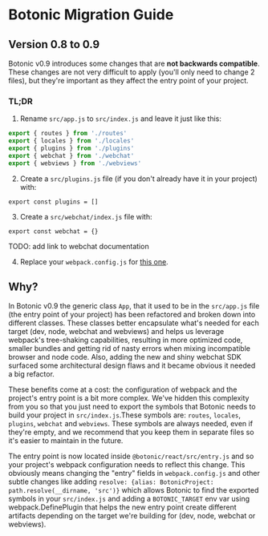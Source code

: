 # Botonic Migration Guide

## Version 0.8 to 0.9

Botonic v0.9 introduces some changes that are **not backwards compatible**. These changes are not very difficult to apply (you'll only need to change 2  files), but they're important as they affect the entry point of your project.

### TL;DR

1. Rename `src/app.js` to `src/index.js` and leave it just like this:
```javascript
export { routes } from './routes'
export { locales } from './locales'
export { plugins } from './plugins'
export { webchat } from './webchat'
export { webviews } from './webviews'
```

2. Create a `src/plugins.js` file (if you don't already have it in your project) with:
```
export const plugins = []
```

3. Create a `src/webchat/index.js` file with:
```
export const webchat = {}
```
TODO: add link to webchat documentation 

4. Replace your `webpack.config.js` for [this one](https://github.com/hubtype/botonic/blob/master/packages/botonic-cli/templates/blank/webpack.config.js).

## Why?

In Botonic v0.9 the generic class `App`, that it used to be in the `src/app.js` file (the entry point of your project) has been refactored and broken down into different classes. These classes better encapsulate what's needed for each target (dev, node, webchat and webviews) and helps us leverage webpack's tree-shaking capabilities, resulting in more optimized code, smaller bundles and getting rid of nasty errors when mixing incompatible browser and node code. Also, adding the new and shiny webchat SDK surfaced some architectural design flaws and it became obvious it needed a big refactor.

These benefits come at a cost: the configuration of webpack and the project's entry point is a bit more complex. We've hidden this complexity from you so that you just need to export the symbols that Botonic needs to build your project in `src/index.js`.These symbols are: `routes`, `locales`, `plugins`, `webchat` and `webviews`. These symbols are always needed, even if they're empty, and we recommend that you keep them in separate files so it's easier to maintain  in the future.

The entry point is now located inside `@botonic/react/src/entry.js` and so your project's webpack configuration needs to reflect this change. This obviously means changing the "entry" fields in `webpack.config.js` and other subtle changes like adding `resolve: {alias: BotonicProject: path.resolve(__dirname, 'src')}` which allows Botonic to find the exported symbols in your `src/index.js` and adding a `BOTONIC_TARGET` env var using webpack.DefinePlugin that helps the new entry point create different artifacts depending on the target we're building for (dev, node, webchat or webviews).